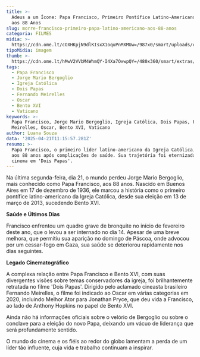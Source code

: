```yaml
---
title: >-
  Adeus a um Ícone: Papa Francisco, Primeiro Pontífice Latino-Americano, Falece
  aos 88 Anos
slug: morre-francisco-primeiro-papa-latino-americano-aos-88-anos
categoria: FILMES
midia: >-
  https://cdn.ome.lt/cOXHKpjN9dlKIsxX1oquPnMXMUw=/987x0/smart/uploads/conteudo/fotos/papa-francisco-morre-aos-88-anos.png
tipoMidia: imagem
thumb: >-
  https://cdn.ome.lt/hMwV2VVbM4WhmQY-I4Xa7OxwpQY=/480x360/smart/extras/conteudos/papa-francisco_bk0kLnt.jpg
tags:
  - Papa Francisco
  - Jorge Mario Bergoglio
  - Igreja Católica
  - Dois Papas
  - Fernando Meirelles
  - Oscar
  - Bento XVI
  - Vaticano
keywords: >-
  Papa Francisco, Jorge Mario Bergoglio, Igreja Católica, Dois Papas, Fernando
  Meirelles, Oscar, Bento XVI, Vaticano
author: Luana Souza
data: '2025-04-21T11:15:57.281Z'
resumo: >-
  Papa Francisco, o primeiro líder latino-americano da Igreja Católica, morre
  aos 88 anos após complicações de saúde. Sua trajetória foi eternizada no
  cinema em 'Dois Papas'.
---
```


Na última segunda-feira, dia 21, o mundo perdeu Jorge Mario Bergoglio, mais conhecido como Papa Francisco, aos 88 anos. Nascido em Buenos Aires em 17 de dezembro de 1936, ele marcou a história como o primeiro pontífice latino-americano da Igreja Católica, desde sua eleição em 13 de março de 2013, sucedendo Bento XVI.

**Saúde e Últimos Dias**

Francisco enfrentou um quadro grave de bronquite no início de fevereiro deste ano, que o levou a ser internado no dia 14. Apesar de uma breve melhora, que permitiu sua aparição no domingo de Páscoa, onde advocou por um cessar-fogo em Gaza, sua saúde se deteriorou rapidamente nos dias seguintes.

**Legado Cinematográfico**

A complexa relação entre Papa Francisco e Bento XVI, com suas divergentes visões sobre temas conservadores da igreja, foi brilhantemente retratada no filme 'Dois Papas'. Dirigido pelo aclamado cineasta brasileiro Fernando Meirelles, o filme foi indicado ao Oscar em várias categorias em 2020, incluindo Melhor Ator para Jonathan Pryce, que deu vida a Francisco, ao lado de Anthony Hopkins no papel de Bento XVI.

Ainda não há informações oficiais sobre o velório de Bergoglio ou sobre o conclave para a eleição do novo Papa, deixando um vácuo de liderança que será profundamente sentido.

O mundo do cinema e os fiéis ao redor do globo lamentam a perda de um líder tão influente, cuja vida e trabalho continuam a inspirar.
